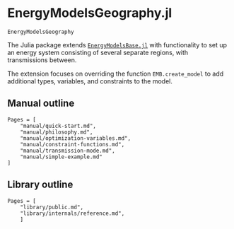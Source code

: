 # EnergyModelsGeography.jl

```@docs
EnergyModelsGeography
```

The Julia package extends  [`EnergyModelsBase.jl`](https://clean_export.pages.sintef.no/energymodelsbase.jl/) with functionality to set up an energy system consisting of several separate regions, with transmissions between.

The extension focuses on overriding the function `EMB.create_model` to add additional types, variables, and constraints to the model.

## Manual outline

```@contents
Pages = [
    "manual/quick-start.md",
    "manual/philosophy.md",
    "manual/optimization-variables.md",
    "manual/constraint-functions.md",
    "manual/transmission-mode.md",
    "manual/simple-example.md"
]
```

## Library outline

```@contents
Pages = [
    "library/public.md",
    "library/internals/reference.md",
    ]
```
